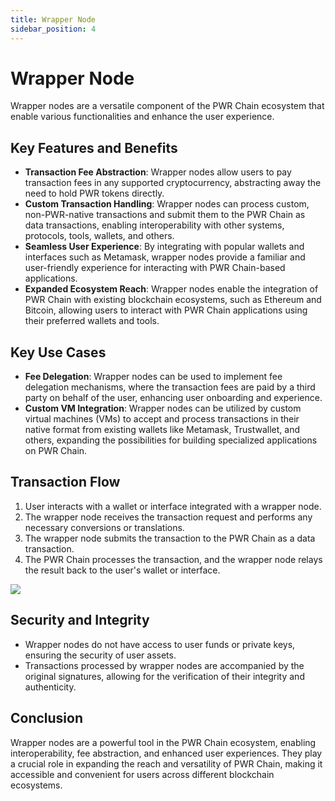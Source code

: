 ```yaml
---
title: Wrapper Node
sidebar_position: 4
---
```


# Wrapper Node

Wrapper nodes are a versatile component of the PWR Chain ecosystem that enable various functionalities and enhance the user experience.

## Key Features and Benefits

- **Transaction Fee Abstraction**: Wrapper nodes allow users to pay transaction fees in any supported cryptocurrency, abstracting away the need to hold PWR tokens directly.
- **Custom Transaction Handling**: Wrapper nodes can process custom, non-PWR-native transactions and submit them to the PWR Chain as data transactions, enabling interoperability with other systems, protocols, tools, wallets, and others.
- **Seamless User Experience**: By integrating with popular wallets and interfaces such as Metamask, wrapper nodes provide a familiar and user-friendly experience for interacting with PWR Chain-based applications.
- **Expanded Ecosystem Reach**: Wrapper nodes enable the integration of PWR Chain with existing blockchain ecosystems, such as Ethereum and Bitcoin, allowing users to interact with PWR Chain applications using their preferred wallets and tools.

## Key Use Cases

- **Fee Delegation**: Wrapper nodes can be used to implement fee delegation mechanisms, where the transaction fees are paid by a third party on behalf of the user, enhancing user onboarding and experience.
- **Custom VM Integration**: Wrapper nodes can be utilized by custom virtual machines (VMs) to accept and process transactions in their native format from existing wallets like Metamask, Trustwallet, and others, expanding the possibilities for building specialized applications on PWR Chain.

## Transaction Flow

1. User interacts with a wallet or interface integrated with a wrapper node.
2. The wrapper node receives the transaction request and performs any necessary conversions or translations.
3. The wrapper node submits the transaction to the PWR Chain as a data transaction.
4. The PWR Chain processes the transaction, and the wrapper node relays the result back to the user's wallet or interface.

<img src="/img/tx-processing.avif" />

## Security and Integrity

- Wrapper nodes do not have access to user funds or private keys, ensuring the security of user assets.
- Transactions processed by wrapper nodes are accompanied by the original signatures, allowing for the verification of their integrity and authenticity.

## Conclusion

Wrapper nodes are a powerful tool in the PWR Chain ecosystem, enabling interoperability, fee abstraction, and enhanced user experiences. They play a crucial role in expanding the reach and versatility of PWR Chain, making it accessible and convenient for users across different blockchain ecosystems.
